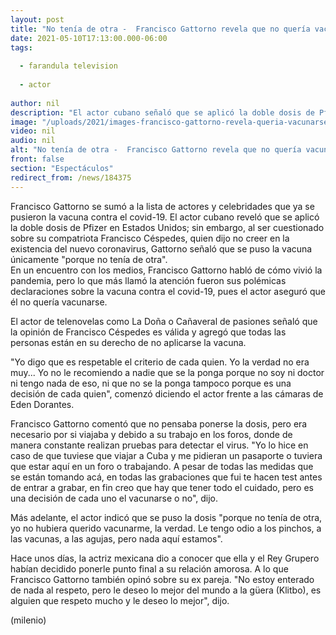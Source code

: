 ```yaml
---
layout: post
title: "No tenía de otra -  Francisco Gattorno revela que no quería vacunarse contra el covid-19"
date: 2021-05-10T17:13:00.000-06:00
tags:
  
  - farandula television
  
  - actor
  
author: nil
description: "El actor cubano señaló que se aplicó la doble dosis de Pfizer en Estados Unidos; aseguró que él no hubiera querido vacunarse. "
image: "/uploads/2021/images-francisco-gattorno-revela-queria-vacunarse_0_0_1200_747.jpg"
video: nil
audio: nil
alt: "No tenía de otra -  Francisco Gattorno revela que no quería vacunarse contra el covid-19"
front: false
section: "Espectáculos"
redirect_from: /news/184375
---
```


Francisco Gattorno se sumó a la lista de actores y celebridades que ya se pusieron la vacuna contra el covid-19. El actor cubano reveló que se aplicó la doble dosis de Pfizer en Estados Unidos; sin embargo, al ser cuestionado sobre su compatriota Francisco Céspedes, quien dijo no creer en la existencia del nuevo coronavirus, Gattorno señaló que se puso la vacuna únicamente "porque no tenía de otra".  
En un encuentro con los medios, Francisco Gattorno habló de cómo vivió la pandemia, pero lo que más llamó la atención fueron sus polémicas declaraciones sobre la vacuna contra el covid-19, pues el actor aseguró que él no quería vacunarse. 

El actor de telenovelas como La Doña o Cañaveral de pasiones señaló que la opinión de Francisco Céspedes es válida y agregó que todas las personas están en su derecho de no aplicarse la vacuna.  

"Yo digo que es respetable el criterio de cada quien. Yo la verdad no era muy... Yo no le recomiendo a nadie que se la ponga porque no soy ni doctor ni tengo nada de eso, ni que no se la ponga tampoco porque es una decisión de cada quien", comenzó diciendo el actor frente a las cámaras de Eden Dorantes. 

Francisco Gattorno comentó que no pensaba ponerse la dosis, pero era necesario por si viajaba y debido a su trabajo en los foros, donde de manera constante realizan pruebas para detectar el virus. 
"Yo lo hice en caso de que tuviese que viajar a Cuba y me pidieran un pasaporte o tuviera que estar aquí en un foro o trabajando. A pesar de todas las medidas que se están tomando acá, en todas las grabaciones que fui te hacen test antes de entrar a grabar, en fin creo que hay que tener todo el cuidado, pero es una decisión de cada uno el vacunarse o no", dijo. 

Más adelante, el actor indicó que se puso la dosis "porque no tenía de otra, yo no hubiera querido vacunarme, la verdad. Le tengo odio a los pinchos, a las vacunas, a las agujas, pero nada aquí estamos".  

Hace unos días, la actriz mexicana dio a conocer que ella y el Rey Grupero habían decidido ponerle punto final a su relación amorosa. A lo que Francisco Gattorno también opinó sobre su ex pareja. "No estoy enterado de nada al respeto, pero le deseo lo mejor del mundo a la güera (Klitbo), es alguien que respeto mucho y le deseo lo mejor", dijo. 

(milenio)